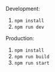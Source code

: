 Development:
1. `npm install`
2. `npm run dev`


Production:
1. `npm install`
2. `npm run build`
3. `npm run start`
